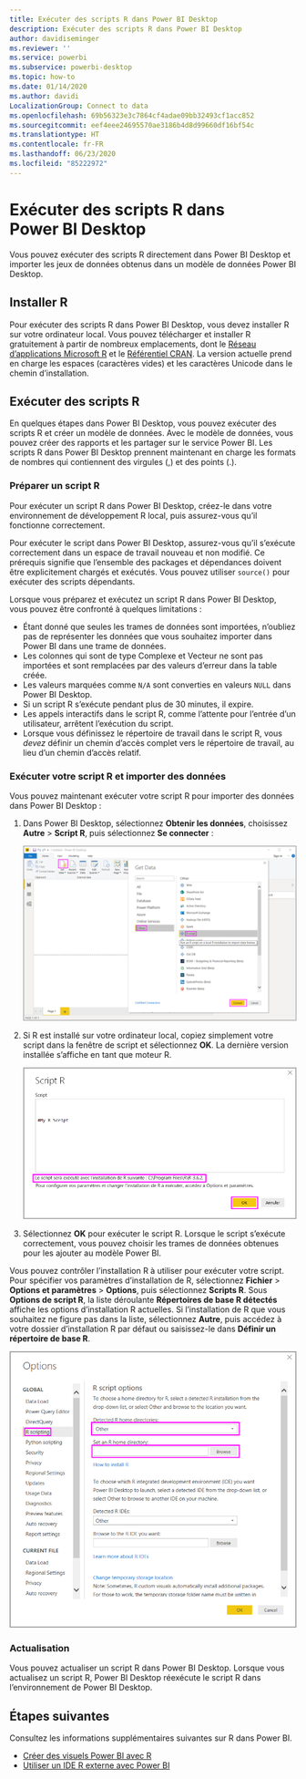 ```yaml
---
title: Exécuter des scripts R dans Power BI Desktop
description: Exécuter des scripts R dans Power BI Desktop
author: davidiseminger
ms.reviewer: ''
ms.service: powerbi
ms.subservice: powerbi-desktop
ms.topic: how-to
ms.date: 01/14/2020
ms.author: davidi
LocalizationGroup: Connect to data
ms.openlocfilehash: 69b56323e3c7864cf4adae09bb32493cf1acc852
ms.sourcegitcommit: eef4eee24695570ae3186b4d8d99660df16bf54c
ms.translationtype: HT
ms.contentlocale: fr-FR
ms.lasthandoff: 06/23/2020
ms.locfileid: "85222972"
---
```

# <a name="run-r-scripts-in-power-bi-desktop"></a>Exécuter des scripts R dans Power BI Desktop

Vous pouvez exécuter des scripts R directement dans Power BI Desktop et importer les jeux de données obtenus dans un modèle de données Power BI Desktop.

## <a name="install-r"></a>Installer R

Pour exécuter des scripts R dans Power BI Desktop, vous devez installer R sur votre ordinateur local. Vous pouvez télécharger et installer R gratuitement à partir de nombreux emplacements, dont le [Réseau d’applications Microsoft R](https://mran.revolutionanalytics.com/download/) et le [Référentiel CRAN](https://cran.r-project.org/bin/windows/base/). La version actuelle prend en charge les espaces (caractères vides) et les caractères Unicode dans le chemin d’installation.

## <a name="run-r-scripts"></a>Exécuter des scripts R

En quelques étapes dans Power BI Desktop, vous pouvez exécuter des scripts R et créer un modèle de données. Avec le modèle de données, vous pouvez créer des rapports et les partager sur le service Power BI. Les scripts R dans Power BI Desktop prennent maintenant en charge les formats de nombres qui contiennent des virgules (,) et des points (.).

### <a name="prepare-an-r-script"></a>Préparer un script R

Pour exécuter un script R dans Power BI Desktop, créez-le dans votre environnement de développement R local, puis assurez-vous qu’il fonctionne correctement.

Pour exécuter le script dans Power BI Desktop, assurez-vous qu’il s’exécute correctement dans un espace de travail nouveau et non modifié. Ce prérequis signifie que l’ensemble des packages et dépendances doivent être explicitement chargés et exécutés. Vous pouvez utiliser `source()` pour exécuter des scripts dépendants.

Lorsque vous préparez et exécutez un script R dans Power BI Desktop, vous pouvez être confronté à quelques limitations :

* Étant donné que seules les trames de données sont importées, n’oubliez pas de représenter les données que vous souhaitez importer dans Power BI dans une trame de données.
* Les colonnes qui sont de type Complexe et Vecteur ne sont pas importées et sont remplacées par des valeurs d’erreur dans la table créée.
* Les valeurs marquées comme `N/A` sont converties en valeurs `NULL` dans Power BI Desktop.
* Si un script R s’exécute pendant plus de 30 minutes, il expire.
* Les appels interactifs dans le script R, comme l’attente pour l’entrée d’un utilisateur, arrêtent l’exécution du script.
* Lorsque vous définissez le répertoire de travail dans le script R, vous *devez* définir un chemin d’accès complet vers le répertoire de travail, au lieu d’un chemin d’accès relatif.

### <a name="run-your-r-script-and-import-data"></a>Exécuter votre script R et importer des données

Vous pouvez maintenant exécuter votre script R pour importer des données dans Power BI Desktop :

1. Dans Power BI Desktop, sélectionnez **Obtenir les données**, choisissez **Autre** > **Script R**, puis sélectionnez **Se connecter** :

    ![Se connecter à un script R, catégorie Autre, boîte de dialogue Obtenir les données, Power BI Desktop](media/desktop-r-scripts/r-scripts-1.png)

2. Si R est installé sur votre ordinateur local, copiez simplement votre script dans la fenêtre de script et sélectionnez **OK**. La dernière version installée s’affiche en tant que moteur R.

    ![Boîte de dialogue de script R, Power BI Desktop](media/desktop-r-scripts/r-scripts-2.png)

3. Sélectionnez **OK** pour exécuter le script R. Lorsque le script s’exécute correctement, vous pouvez choisir les trames de données obtenues pour les ajouter au modèle Power BI.

Vous pouvez contrôler l’installation R à utiliser pour exécuter votre script. Pour spécifier vos paramètres d’installation de R, sélectionnez **Fichier** > **Options et paramètres** > **Options**, puis sélectionnez **Scripts R**. Sous **Options de script R**, la liste déroulante **Répertoires de base R détectés** affiche les options d’installation R actuelles. Si l’installation de R que vous souhaitez ne figure pas dans la liste, sélectionnez **Autre**, puis accédez à votre dossier d’installation R par défaut ou saisissez-le dans **Définir un répertoire de base R**.

![Options de script R, boîte de dialogue Options, Power BI Desktop](media/desktop-r-scripts/r-scripts-4.png)

### <a name="refresh"></a>Actualisation

Vous pouvez actualiser un script R dans Power BI Desktop. Lorsque vous actualisez un script R, Power BI Desktop réexécute le script R dans l’environnement de Power BI Desktop.

## <a name="next-steps"></a>Étapes suivantes

Consultez les informations supplémentaires suivantes sur R dans Power BI.

* [Créer des visuels Power BI avec R](../create-reports/desktop-r-visuals.md)
* [Utiliser un IDE R externe avec Power BI](desktop-r-ide.md)
